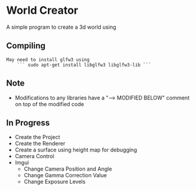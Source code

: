 # World Creator

A simple program to create a 3d world using 



## Compiling
	May need to install glfw3 using
		``` sudo apt-get install libglfw3 libglfw3-lib ```

## Note

* Modifications to any libraries have a "--> MODIFIED BELOW" comment on top of the modified code

## In Progress

* Create the Project
* Create the Renderer
* Create a surface using height map for debugging
* Camera Control
* Imgui
  * Change Camera Position and Angle
  * Change Gamma Correction Value
  * Change Exposure Levels
